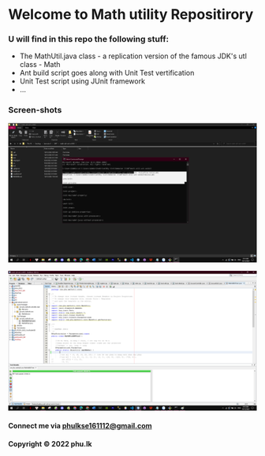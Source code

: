 # Welcome to Math utility Repositirory

### U will find in this repo the following stuff:

* The MathUtil.java class - a replication version of the famous JDK's utl class - Math
* Ant build script goes along with Unit Test vertification 
* Unit Test script using JUnit framework
* ...

### Screen-shots

![Build process with Ant](https://github.com/Reaverimg/math-util-ant-se1613/blob/master/screenshot/build-process-with-ant.png)

![DDT source code using JUnit](https://github.com/Reaverimg/math-util-ant-se1613/blob/master/screenshot/unit-est-with-ddt.png)


#### Connect me via phulkse161112@gmail.com
#### Copyright &#169; 2022 phu.lk